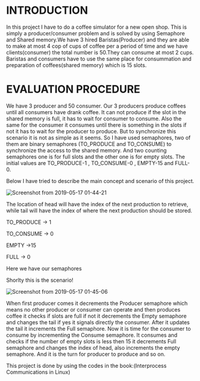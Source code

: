 # INTRODUCTION
In this project I have to do a coffee simulator for a new open shop. This is simply a producer/consumer problem and is solved by using Semaphore and Shared memory.We have 3 hired Baristas(Producer) and they are able to make at most 4 cop of cups of coffee per a period of time and we have clients(consumer) the total number is 50.They can consume at most 2 cups. Baristas and consumers have to use the same place for consummation and preparation of coffees(shared memory) which is 15 slots.

# EVALUATION PROCEDURE

We have 3 producer and 50 consumer. Our 3 producers produce coffees until all consumers have drank coffee. It can not produce if the slot in the shared memory is full, it has to wait for consumer to consume. Also the same for the consumer it consumes until there is something in the slots if not it has to wait for the producer to produce. But to synchronize this scenario it is not as simple as it seems. So I have used semaphores, two of them are binary semaphores (TO_PRODUCE and TO_CONSUME) to synchronize the access to the shared memory. And two counting semaphores one is for full slots and the other one is for empty slots. The initial values are TO_PRODUCE-1 , TO_CONSUME-0 , EMPTY-15 and FULL-0. 

Below I have tried to describe the main concept and scenario of this project.

![Screenshot from 2019-05-17 01-44-21](https://user-images.githubusercontent.com/26312757/57891899-c1bd5c80-7845-11e9-82e5-a4fea9c382b6.png)



The location of head will have the index of the next production to retrieve, while tail will have the index of where the next production should be stored.

TO_PRODUCE → 1

TO_CONSUME → 0

EMPTY      →15

FULL       → 0


Here we have our semaphores


Shorlty this is the scenario!

![Screenshot from 2019-05-17 01-45-06](https://user-images.githubusercontent.com/26312757/57891942-def22b00-7845-11e9-9217-8bd63548f487.png)



When first producer comes it decrements the Producer semaphore which means no other producer or consumer can operate and then produces coffee it checks if slots are full if not it decrements the Empty semaphore and changes the tail if yes it signals directly the consumer. After it updates the tail it increments the Full semaphore. Now it is time for the consumer to consume by incrementing the Consume semaphore. It consumes and checks if the number of empty slots is less then 15 it decrements Full semaphore and changes the index of head, also increments the empty semaphore. And it is the turn for producer to produce and so on.



This project is done by using the codes in the book:(Interprocess Communications in
Linux)
